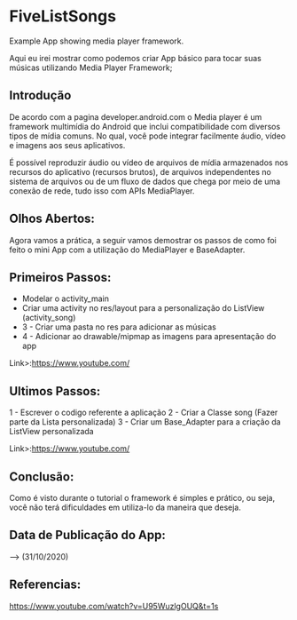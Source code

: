 # FiveListSongs
Example App showing media player framework.

Aqui eu irei mostrar como podemos criar App básico para tocar suas músicas utilizando Media Player Framework;

## Introdução

De acordo com a pagina developer.android.com o Media player é um framework multimídia do Android que inclui compatibilidade 
com diversos tipos de mídia comuns. No qual, você pode integrar facilmente áudio, vídeo e imagens aos seus aplicativos. 

É possível reproduzir áudio ou vídeo de arquivos de mídia armazenados nos recursos do aplicativo (recursos brutos), 
de arquivos independentes no sistema de arquivos ou  de um fluxo de dados que chega por meio de uma conexão de rede, 
tudo isso com APIs MediaPlayer.

## Olhos Abertos:

Agora vamos a prática, a seguir vamos demostrar os passos de como foi feito o mini App com a utilização do
MediaPlayer e BaseAdapter.

## Primeiros Passos:

- Modelar o activity_main
- Criar uma activity no res/layout para a personalização do ListView (activity_song)
- 3 - Criar uma pasta no res para adicionar as músicas 
- 4 - Adicionar ao drawable/mipmap as imagens para apresentação do app

Link>:https://www.youtube.com/

## Ultimos Passos:

1 - Escrever o codigo referente a aplicação
2 - Criar a Classe song (Fazer parte da Lista personalizada)
3 - Criar um Base_Adapter para a criação da ListView personalizada

Link>:https://www.youtube.com/

## Conclusão:

Como é visto durante o tutorial o framework é simples e prático, ou seja,
você não terá dificuldades em utiliza-lo da maneira que deseja.

## Data de Publicação do App: 
--> (31/10/2020)

## Referencias:
https://www.youtube.com/watch?v=U95WuzlgOUQ&t=1s
